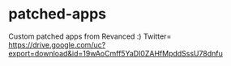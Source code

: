 # patched-apps
Custom patched apps from Revanced :)
Twitter= https://drive.google.com/uc?export=download&id=19wAoCmff5YaDI0ZAHfMpddSssU78dnfu
